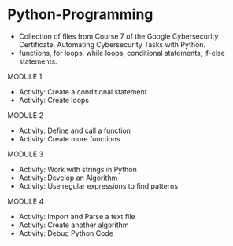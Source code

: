<h1> Python-Programming </h1>

- Collection of files from Course 7 of the Google Cybersecurity Certificate, Automating Cybersecurity Tasks with Python.
- functions, for loops, while loops, conditional statements, if-else statements.


MODULE 1 
- Activity: Create a conditional statement
- Activity: Create loops

MODULE 2
- Activity: Define and call a function
- Activity: Create more functions

MODULE 3
- Activity: Work with strings in Python
- Activity: Develop an Algorithm
- Activity: Use regular expressions to find patterns 

MODULE 4
- Activity: Import and Parse a text file
- Activity: Create another algorithm
- Activity: Debug Python Code
